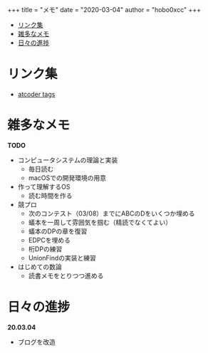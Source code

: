 +++
title = "メモ"
date = "2020-03-04"
author = "hobo0xcc"
+++

- [リンク集](#リンク集)
- [雑多なメモ](#雑多なメモ)
- [日々の進捗](#日々の進捗)

# リンク集

- [atcoder tags](https://atcoder-tags.herokuapp.com/explain)

# 雑多なメモ

**TODO**

- コンピュータシステムの理論と実装
  - 毎日読む
  - macOSでの開発環境の用意
- 作って理解するOS
  - 読む時間を作る
- 競プロ
  - 次のコンテスト（03/08）までにABCのDをいくつか埋める
  - 蟻本を一周して雰囲気を掴む（精読でなくてよい）
  - 蟻本のDPの章を復習
  - EDPCを埋める
  - 桁DPの練習
  - UnionFindの実装と練習
- はじめての数論
  - 読書メモをとりつつ進める

# 日々の進捗

**20.03.04**
- ブログを改造
